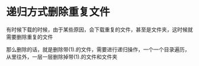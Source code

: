 # 递归方式删除重复文件

有时候下载的时候，由于某些原因，会下载重复的文件，甚至是文件夹，这时候就需要删除重复的文件

那么删除的话，就是删除带(1).的文件，需要进行递归操作，一个一个目录遍历，从里往外，一层一层删除掉带(1).的文件和文件夹

